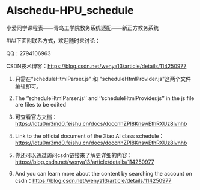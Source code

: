 # AIschedu-HPU_schedule
小爱同学课程表——青岛工学院教务系统适配——新正方教务系统


###下面附联系方式，欢迎随时来讨论：

QQ：2794106963

CSDN技术博客：https://blog.csdn.net/wenya13/article/details/114250977


1. 只需在“scheduleHtmlParser.js" 和 "scheduleHtmlProvider.js"这两个文件编辑即可。
1. The ‘’scheduleHtmlParser.js’’ and ‘’scheduleHtmlProvider.js’’ in the js file are files to be edited

2. 可查看官方文档：https://ldtu0m3md0.feishu.cn/docs/doccnhZPl8KnswEthRXUz8ivnhb
2. Link to the official document of the Xiao Ai class schedule：https://ldtu0m3md0.feishu.cn/docs/doccnhZPl8KnswEthRXUz8ivnhb

3. 你还可以通过访问csdn链接来了解更详细的内容：https://blog.csdn.net/wenya13/article/details/114250977
3. And you can learn more about the content by searching the account on csdn：https://blog.csdn.net/wenya13/article/details/114250977

